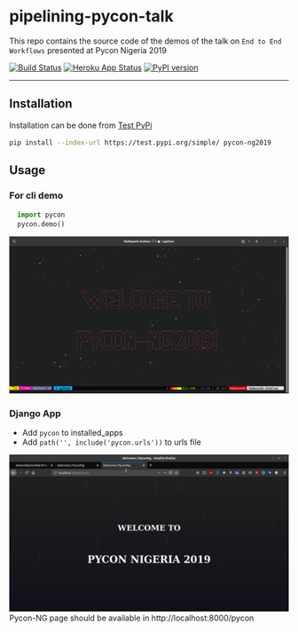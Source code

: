 # pipelining-pycon-talk
This repo contains the source code of the demos of the talk on `End to End Workflows` presented at Pycon Nigeria 2019


<!--[![PyPI version](https://badge.fury.io/py/search-engine-parser.png)](https://badge.fury.io/py/search-engine-parser)-->
[![Build Status](https://travis-ci.com/bisoncorps/pipelining-pycon-talk.svg?branch=master)](https://travis-ci.com/bisoncorps/pipelining-pycon-talk)
[![Heroku App Status](http://heroku-shields.herokuapp.com/pycon-2019)](https://pycon-2019.herokuapp.com)
[![PyPI version](https://badge.fury.io/py/pycon.svg)](https://badge.fury.io/py/pycon)
<hr/>


## Installation
Installation can be done from [Test PyPi](https://test.pypi.org)
```bash
pip install --index-url https://test.pypi.org/simple/ pycon-ng2019 
```

## Usage

### For cli demo
```python
  import pycon
  pycon.demo()
```
![CLI Image](assets/cli.gif)

### Django App
- Add `pycon` to installed_apps
- Add `path('', include('pycon.urls'))` to urls file

![Django Image](assets/django.gif)
Pycon-NG page should be available in http://localhost:8000/pycon
